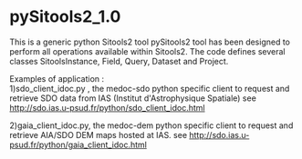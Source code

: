 pySitools2_1.0
==============
This is a generic python Sitools2 tool
pySitools2 tool has been designed to perform all operations available within Sitools2.
The code defines several classes SitoolsInstance, Field, Query, Dataset and Project. 

Examples of application :<br> 
1)sdo_client_idoc.py , the medoc-sdo python specific client to request and retrieve SDO data from IAS (Institut d'Astrophysique Spatiale)
see http://sdo.ias.u-psud.fr/python/sdo_client_idoc.html

2)gaia_client_idoc.py, the medoc-dem python specific client to request and retrieve AIA/SDO DEM maps hosted at IAS.
see http://sdo.ias.u-psud.fr/python/gaia_client_idoc.html

